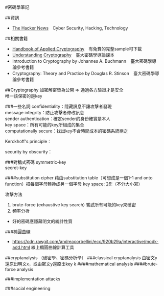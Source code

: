 #密碼學筆記

##資訊
* [The Hacker News](http://thehackernews.com/)　Cyber Security, Hacking, Technology

##相關書籍
* [Handbook of Applied Cryptography](http://cacr.uwaterloo.ca/hac/)　有免費的完整sample可下載
* [Understanding Cryptography](http://www.crypto-textbook.com)　臺大密碼學導論課本
* Introduction to Cryptography by Johannes A. Buchmann　臺大密碼學導論參考書籍
* Cryptography: Theory and Practice by Douglas R. Stinson　臺大密碼學導論參考書籍

##Cryptography
加密解密皆為公開 => 通過各方驗證才是安全  
唯一該保密的是key  

###一些名詞
confidentiality：隱藏訊息不讓攻擊者發現  
message integrity：防止攻擊者修改訊息  
sender authentication：確定sender的身份確實是本人  
key space：所有可能的key所組成的集合  
computationally secure：找出key不合時間成本的密碼系統稱之

Kerckhoff's principle：

security by obscurity：

###對稱式密碼
symmetric-key  
secret-key  


####substitution cipher
藉由substitution table（可想成是一個1-1 and onto function）把每個字母轉換成另一個字母
key space: 26!（不分大小寫）

攻擊方法
1. brute-force (exhaustive key search)
   嘗試所有可能的key來破密
2. 頻率分析

* 好的密碼應隱藏明文的統計性質

###橢圓曲線
* <https://cdn.rawgit.com/andreacorbellini/ecc/920b29a/interactive/modk-add.html> 線上橢圓曲線計算工具

##cryptanalysis （破密學、密碼分析學）
###classical cryptanalysis
由密文y還原出明文x，或由密文y還原出key k
####mathematical analysis
####brute-force analysis

###implementation attacks

###social engineering